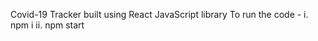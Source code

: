 Covid-19 Tracker built using React JavaScript library
To run the code - 
  i. npm i
  ii. npm start
